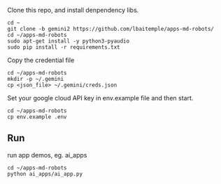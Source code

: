 
Clone this repo, and install denpendency libs.
```
cd ~
git clone -b gemini2 https://github.com/lbaitemple/apps-md-robots/
cd ~/apps-md-robots
sudo apt-get install -y python3-pyaudio
sudo pip install -r requirements.txt
```

Copy the credential file
```
cd ~/apps-md-robots
mkdir -p ~/.gemini
cp <json_file> ~/.gemini/creds.json
```

Set your google cloud API key in env.example file and then start.
 
```
cd ~/apps-md-robots
cp env.example .env

```

## Run
run app demos, eg. ai_apps
 
```
cd ~/apps-md-robots
python ai_apps/ai_app.py
```


